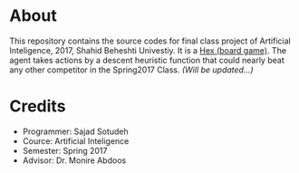 # About
This repository contains the source codes for final class project of Artificial Inteligence, 2017, Shahid Beheshti Univestiy. 
It is a [Hex (board game)](https://en.wikipedia.org/wiki/Hex_(board_game)). The agent takes actions by a descent heuristic function that
could nearly beat any other competitor in the Spring2017 Class. *(Will be updated...)*

# Credits
- Programmer: Sajad Sotudeh
- Cource: Artificial Inteligence
- Semester: Spring 2017
- Advisor: Dr. Monire Abdoos
